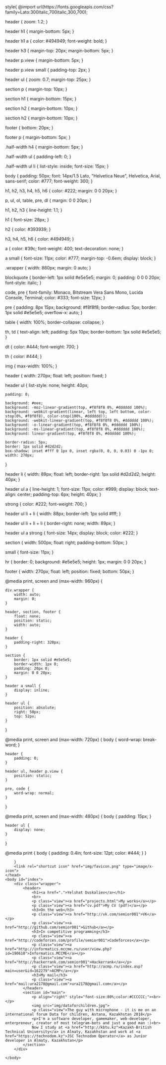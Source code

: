 <!DOCTYPE html>
<html>
    <head>
        <meta charset="utf-8">
        <title>Yelshat Duskaliev</title>
        <meta name="description" content="Home page of YD's business card site">
        <meta name="author" content="Yelshat Duskaliev">
        style{
        @import url(https://fonts.googleapis.com/css?family=Lato:300italic,700italic,300,700);

header {
    zoom: 1.2;
}

header h1 {
    margin-bottom: 5px;
}

header h1 a {
    color: #494949;
    font-weight: bold;
}

header h3 {
    margin-top: 20px;
    margin-bottom: 5px;
}

header p.view {
    margin-bottom: 5px;
}

header p.view small {
    padding-top: 2px;
}

header ul {
    zoom: 0.7;
    margin-top: 25px;
}

section p {
    margin-top: 10px;
}

section h1 {
    margin-bottom: 15px;
}

section h2 {
    margin-bottom: 10px;
}

section h2 {
    margin-bottom: 10px;
}

footer {
    bottom: 20px;
}

footer p {
    margin-bottom: 5px;
}

.half-width h4 {
    margin-bottom: 5px;
}

.half-width ul {
    padding-left: 0;
}

.half-width ul li {
    list-style: inside;
    font-size: 15px;
}

body {
    padding: 50px;
    font: 14px/1.5 Lato, "Helvetica Neue", Helvetica, Arial, sans-serif;
    color: #777;
    font-weight: 300;
}

h1, h2, h3, h4, h5, h6 {
    color: #222;
    margin: 0 0 20px;
}

p, ul, ol, table, pre, dl {
    margin: 0 0 20px;
}

h1, h2, h3 {
    line-height: 1.1;
}

h1 {
    font-size: 28px;
}

h2 {
    color: #393939;
}

h3, h4, h5, h6 {
    color: #494949;
}

a {
    color: #39c;
    font-weight: 400;
    text-decoration: none;
}

a small {
    font-size: 11px;
    color: #777;
    margin-top: -0.6em;
    display: block;
}

.wrapper {
    width: 860px;
    margin: 0 auto;
}

blockquote {
    border-left: 1px solid #e5e5e5;
    margin: 0;
    padding: 0 0 0 20px;
    font-style: italic;
}

code, pre {
    font-family: Monaco, Bitstream Vera Sans Mono, Lucida Console, Terminal;
    color: #333;
    font-size: 12px;
}

pre {
    padding: 8px 15px;
    background: #f8f8f8;
    border-radius: 5px;
    border: 1px solid #e5e5e5;
    overflow-x: auto;
}

table {
    width: 100%;
    border-collapse: collapse;
}

th, td {
    text-align: left;
    padding: 5px 10px;
    border-bottom: 1px solid #e5e5e5;
}

dt {
    color: #444;
    font-weight: 700;
}

th {
    color: #444;
}

img {
    max-width: 100%;
}

header {
    width: 270px;
    float: left;
    position: fixed;
}

header ul {
    list-style: none;
    height: 40px;

    padding: 0;

    background: #eee;
    background: -moz-linear-gradient(top, #f8f8f8 0%, #dddddd 100%);
    background: -webkit-gradient(linear, left top, left bottom, color-stop(0%, #f8f8f8), color-stop(100%, #dddddd));
    background: -webkit-linear-gradient(top, #f8f8f8 0%, #dddddd 100%);
    background: -o-linear-gradient(top, #f8f8f8 0%, #dddddd 100%);
    background: -ms-linear-gradient(top, #f8f8f8 0%, #dddddd 100%);
    background: linear-gradient(top, #f8f8f8 0%, #dddddd 100%);

    border-radius: 5px;
    border: 1px solid #d2d2d2;
    box-shadow: inset #fff 0 1px 0, inset rgba(0, 0, 0, 0.03) 0 -1px 0;
    width: 270px;
}

header li {
    width: 89px;
    float: left;
    border-right: 1px solid #d2d2d2;
    height: 40px;
}

header ul a {
    line-height: 1;
    font-size: 11px;
    color: #999;
    display: block;
    text-align: center;
    padding-top: 6px;
    height: 40px;
}

strong {
    color: #222;
    font-weight: 700;
}

header ul li + li {
    width: 88px;
    border-left: 1px solid #fff;
}

header ul li + li + li {
    border-right: none;
    width: 89px;
}

header ul a strong {
    font-size: 14px;
    display: block;
    color: #222;
}

section {
    width: 500px;
    float: right;
    padding-bottom: 50px;
}

small {
    font-size: 11px;
}

hr {
    border: 0;
    background: #e5e5e5;
    height: 1px;
    margin: 0 0 20px;
}

footer {
    width: 270px;
    float: left;
    position: fixed;
    bottom: 50px;
}

@media print, screen and (max-width: 960px) {

    div.wrapper {
        width: auto;
        margin: 0;
    }

    header, section, footer {
        float: none;
        position: static;
        width: auto;
    }

    header {
        padding-right: 320px;
    }

    section {
        border: 1px solid #e5e5e5;
        border-width: 1px 0;
        padding: 20px 0;
        margin: 0 0 20px;
    }

    header a small {
        display: inline;
    }

    header ul {
        position: absolute;
        right: 50px;
        top: 52px;
    }
}

@media print, screen and (max-width: 720px) {
    body {
        word-wrap: break-word;
    }

    header {
        padding: 0;
    }

    header ul, header p.view {
        position: static;
    }

    pre, code {
        word-wrap: normal;
    }
}

@media print, screen and (max-width: 480px) {
    body {
        padding: 15px;
    }

    header ul {
        display: none;
    }
}

@media print {
    body {
        padding: 0.4in;
        font-size: 12pt;
        color: #444;
    }
}

        }
        <link rel="shortcut icon" href="img/favicon.png" type="image/x-icon">
    </head>
    <body id="index">
        <div class="wrapper">
            <header>
                <h1><a href=".">Yelshat Duskaliev</a></h1>
                <br>
                <p class="view"><a href="projects.html">My works</a></p>
                <p class="view"><a href="cv.pdf">My CV (pdf)</a></p>
                <h3>On the web</h3>
                <p class="view"><a href="http://vk.com/semior001">VK</a></p>
                <p class="view"><a href="http://github.com/semior001">Github</a></p>
                <h3>In competitive programming</h3>
                <p class="view"><a href="http://codeforces.com/profile/semior001">Codeforces</a></p>
                <p class="view"><a href="http://informatics.mccme.ru/user/view.php?id=190610">Informatics.MCCME</a></p>
                <p class="view"><a href="http://hackerrank.com/semior001">Hackerrank</a></p>
                <p class="view"><a href="http://acmp.ru/index.asp?main=user&id=162279">ACMP</a></p>
                <h3>My mail</h3>
                <p class="view"><a href="mail:ura2178@gmail.com">ura2178@gmail.com</a></p>
            </header>
            <section id="main">
                <p align="right" style="font-size:80%;color:#CCCCCC;"><br></p>
                <img src="img/dataforchildren.jpg">
                <p class="view">The guy with microphone - it is me on an international forum Data for children, Astana, Kazakhstan 2018</p>
                <p>I'm a software developer, gamemaker, web-developer, enterpreneur, creator of most telegram-bots and just a good man :)<br>
                Now I study at <a href="http://kbtu.kz">Kazakh-British Technical University</a> in Almaty, Kazakhstan and work at <a href="https://technodom.kz">JSC Technodom Operator</a> as Junior developer in Almaty, Kazakhstan</p>
            </section>
        </div>
        
    </body>
</html>
